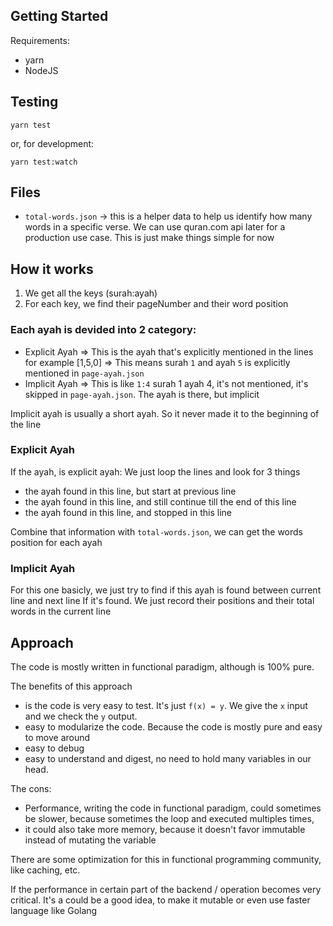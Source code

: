 ## Getting Started

Requirements:
- yarn
- NodeJS

## Testing

```
yarn test
```

or, for development:

```
yarn test:watch
```

## Files

- `total-words.json` -> this is a helper data to help us identify how many words in a specific verse. We can use quran.com api later for a production use case. This is just make things simple for now

## How it works

1. We get all the keys (surah:ayah)
2. For each key, we find their pageNumber and their word position

### Each ayah is devided into 2 category:

- Explicit Ayah => This is the ayah that's explicitly mentioned in the lines for example [1,5,0] => This means surah `1` and ayah `5` is explicitly mentioned in `page-ayah.json`
- Implicit Ayah => This is like `1:4` surah 1 ayah 4, it's not mentioned, it's skipped in `page-ayah.json`. The ayah is there, but implicit

Implicit ayah is usually a short ayah. So it never made it to the beginning of the line

### Explicit Ayah

If the ayah, is explicit ayah:
We just loop the lines and look for 3 things
- the ayah found in this line, but start at previous line
- the ayah found in this line, and still continue till the end of this line
- the ayah found in this line, and stopped in this line

Combine that information with `total-words.json`, we can get the words position for each ayah

### Implicit Ayah

For this one basicly, we just try to find if this ayah is found between current line and next line
If it's found. We just record their positions and their total words in the current line

## Approach

The code is mostly written in functional paradigm, although is 100% pure.

The benefits of this approach 
- is the code is very easy to test. 
  It's just `f(x) = y`. We give the `x` input and we check the `y` output.
- easy to modularize the code. Because the code is mostly pure and easy to move around
- easy to debug
- easy to understand and digest, no need to hold many variables in our head. 

The cons:
- Performance, writing the code in functional paradigm, could sometimes be slower, because sometimes the loop and executed multiples times,
- it could also take more memory, because it doesn't favor immutable instead of mutating the variable

There are some optimization for this in functional programming community, like caching, etc. 

If the performance in certain part of the backend / operation becomes very critical. It's a could be a good idea, to make it mutable or even use faster language like Golang
